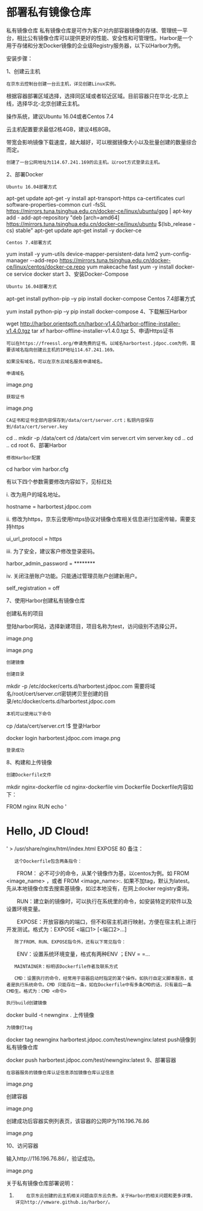
# 部署私有镜像仓库

私有镜像仓库
    私有镜像仓库是可作为客户对内部容器镜像的存储、管理统一平台，相比公有镜像仓库可以提供更好的性能、安全性和可管理性。Harbor是一个用于存储和分发Docker镜像的企业级Registry服务器，以下以Harbor为例。



安装步骤：

1、创建云主机

    在京东云控制台创建一台云主机，详见创建Linux实例。

根据容器部署区域选择，选择同区域或者较近区域。目前容器只在华北-北京上线，选择华北-北京创建云主机。

操作系统，建议Ubuntu 16.04或者Centos 7.4

云主机配置要求最低2核4GB，建议4核8GB。

带宽会影响镜像下载速度，越大越好，可以根据镜像大小以及批量创建的数量综合而定。



    创建了一台公网地址为114.67.241.169的云主机。以root方式登录云主机。



2、部署Docker

    Ubuntu 16.04部署方式


apt-get update
apt-get -y install apt-transport-https ca-certificates curl software-properties-common
curl -fsSL https://mirrors.tuna.tsinghua.edu.cn/docker-ce/linux/ubuntu/gpg | apt-key add -
add-apt-repository "deb [arch=amd64] https://mirrors.tuna.tsinghua.edu.cn/docker-ce/linux/ubuntu $(lsb_release -cs) stable"
apt-get update
apt-get install -y docker-ce

    Centos 7.4部署方式



yum install -y yum-utils device-mapper-persistent-data lvm2
yum-config-manager --add-repo https://mirrors.tuna.tsinghua.edu.cn/docker-ce/linux/centos/docker-ce.repo
yum makecache fast
yum -y install docker-ce
service docker start
3、安装Docker-Compose

    Ubuntu 16.04部署方式

apt-get   install python-pip –y
pip install docker-compose
Centos 7.4部署方式


yum install python-pip –y
pip install docker-compose
4、下载解压Harbor



wget   http://harbor.orientsoft.cn/harbor-v1.4.0/harbor-offline-installer-v1.4.0.tgz
tar xf  harbor-offline-installer-v1.4.0.tgz
5、申请Https证书

    可以在https://freessl.org/申请免费的证书。以域名harbortest.jdpoc.com为例，需要该域名指向创建云主机的IP地址114.67.241.169。

    如果没有域名，可以在京东云域名服务申请域名。

    申请域名

image.png

    获取证书

image.png


    CA证书和证书全部内容保存到/data/cert/server.crt；私钥内容保存到/data/cert/server.key



cd ..
mkdir -p /data/cert
cd /data/cert
vim server.crt
vim server.key
cd ..
cd ..
cd root
6、部署Harbor

    修改Harbor配置


cd harbor
vim harbor.cfg

有以下四个参数需要修改内容如下，见标红处

   i.      改为用户的域名地址。

hostname = harbortest.jdpoc.com

  ii.      修改为https，京东云使用https协议对镜像仓库相关信息进行加密传输，需要支持https

ui_url_protocol = https

iii.      为了安全，建议客户修改登录密码。

harbor_admin_password = ********

  iv.      关闭注册账户功能。只能通过管理员账户创建新用户。

self_registration = off

7、使用Harbor创建私有镜像仓库


创建私有的项目

登陆harbor网站，选择新建项目，项目名称为test，访问级别不选择公开。

image.png

image.png

    创建镜像

    创建目录

mkdir -p /etc/docker/certs.d/harbortest.jdpoc.com
    需要将域名/root/cert/server.crt密钥拷贝至创建的目录/etc/docker/certs.d/harbortest.jdpoc.com

    本机可以使用以下命令

cp /data/cert/server.crt !$
    登录Harbor

docker login harbortest.jdpoc.com
image.png

    登录成功

8、构建和上传镜像

    创建Dockerfile文件



mkdir nginx-dockerfile
cd nginx-dockerfile
vim Dockerfile
    Dockerfile内容如下：



FROM nginx
RUN echo '<h1>Hello, JD Cloud!</h1>' > /usr/share/nginx/html/index.html
EXPOSE 80
备注：

       这个Dockerfile包含两条指令：

　　FROM： 必不可少的命令，从某个镜像作为基，以centos为例。如 FROM <image_name> ，或者 FROM <image_name>:<tag>. 如果不加tag，默认为latest。先从本地镜像仓库去搜索基镜像，如过本地没有，在网上docker registry查询。

　　RUN：建立新的镜像时，可以执行在系统里的命令，如安装特定的软件以及设置环境变量。

　　EXPOSE：开放容器内的端口，但不和宿主机进行映射。方便在宿主机上进行开发测试。格式为：EXPOSE <端口1> [<端口2>...]

       除了FROM、RUN、EXPOSE指令外，还有以下常见指令：

　　ENV：设置系统环境变量，格式有两种ENV <key> <value>；ENV <key1>=<value1> <key2>=<value2>...

       MAINTAINER：标明该Dockerfile作者及联系方式

       CMD：设置执行的命令，经常用于容器启动时指定的某个操作。如执行自定义脚本服务，或者是执行系统命令。CMD 只能存在一条，如在Dockerfile中有多条CMD的话，只有最后一条CMD生。格式为：CMD <命令>

    执行build创建镜像

docker build -t newnginx .
     上传镜像

    为镜像打tag

docker tag newnginx harbortest.jdpoc.com/test/newnginx:latest
    push镜像到私有镜像仓库

docker push harbortest.jdpoc.com/test/newnginx:latest
9、部署容器

    在容器服务的镜像仓库认证信息添加镜像仓库认证信息

image.png

创建容器

image.png


创建成功后容器实例列表页，该容器的公网IP为116.196.76.86

image.png

10、访问容器


输入http://116.196.76.86/，验证成功。

image.png

关于私有镜像仓库部署说明：

1.         在京东云创建的云主机相关问题由京东云负责。关于Harbor的相关问题和更多详情，详见http://vmware.github.io/harbor/。